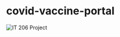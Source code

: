 # covid-vaccine-portal

![IT 206 Project](https://github.com/param2201/covid-vaccine-portal/assets/118919249/c3c83179-cb88-4f6c-8758-66b2ce0c1242)
